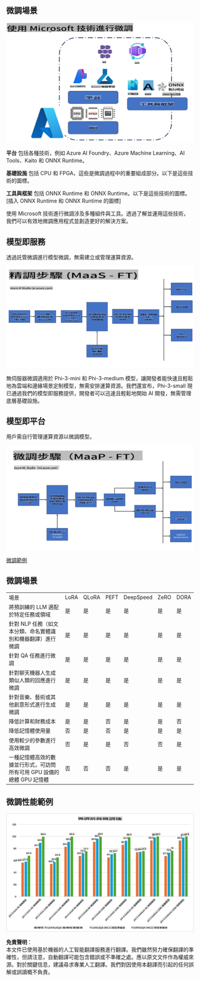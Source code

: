 ## 微調場景

![FineTuning with MS Services](../../../../translated_images/FinetuningwithMS.25759a0154a97ad90e43a6cace37d6bea87f0ac0236ada3ad5d4a1fbacc3bdf7.tw.png)

**平台** 包括各種技術，例如 Azure AI Foundry、Azure Machine Learning、AI Tools、Kaito 和 ONNX Runtime。

**基礎設施** 包括 CPU 和 FPGA，這些是微調過程中的重要組成部分。以下是這些技術的圖標。

**工具與框架** 包括 ONNX Runtime 和 ONNX Runtime。以下是這些技術的圖標。
[插入 ONNX Runtime 和 ONNX Runtime 的圖標]

使用 Microsoft 技術進行微調涉及多種組件與工具。透過了解並運用這些技術，我們可以有效地微調應用程式並創造更好的解決方案。

## 模型即服務

透過託管微調進行模型微調，無需建立或管理運算資源。

![MaaS Fine Tuning](../../../../translated_images/MaaSfinetune.6184d80a336ea9d7bb67a581e9e5d0b021cafdffff7ba257c2012e2123e0d77e.tw.png)

無伺服器微調適用於 Phi-3-mini 和 Phi-3-medium 模型，讓開發者能快速且輕鬆地為雲端和邊緣場景定制模型，無需安排運算資源。我們還宣布，Phi-3-small 現已通過我們的模型即服務提供，開發者可以迅速且輕鬆地開始 AI 開發，無需管理底層基礎設施。

## 模型即平台

用戶需自行管理運算資源以微調模型。

![Maap Fine Tuning](../../../../translated_images/MaaPFinetune.cf8b08ef05bf57f362da90834be87562502f4370de4a7325a9fb03b8c008e5e7.tw.png)

[微調範例](https://github.com/Azure/azureml-examples/blob/main/sdk/python/foundation-models/system/finetune/chat-completion/chat-completion.ipynb)

## 微調場景

| | | | | | | |
|-|-|-|-|-|-|-|
|場景|LoRA|QLoRA|PEFT|DeepSpeed|ZeRO|DORA|
|將預訓練的 LLM 適配於特定任務或領域|是|是|是|是|是|是|
|針對 NLP 任務（如文本分類、命名實體識別和機器翻譯）進行微調|是|是|是|是|是|是|
|針對 QA 任務進行微調|是|是|是|是|是|是|
|針對聊天機器人生成類似人類的回應進行微調|是|是|是|是|是|是|
|針對音樂、藝術或其他創意形式進行生成微調|是|是|是|是|是|是|
|降低計算和財務成本|是|是|否|是|是|否|
|降低記憶體使用量|否|是|否|是|是|是|
|使用較少的參數進行高效微調|否|是|是|否|否|是|
|一種記憶體高效的數據並行形式，可訪問所有可用 GPU 設備的總體 GPU 記憶體|否|否|否|是|是|是|

## 微調性能範例

![Finetuning Performance](../../../../translated_images/Finetuningexamples.9dbf84557eef43e011eb7cadf51f51686f9245f7953e2712a27095ab7d18a6d1.tw.png)

**免責聲明**：  
本文件已使用基於機器的人工智能翻譯服務進行翻譯。我們雖然努力確保翻譯的準確性，但請注意，自動翻譯可能包含錯誤或不準確之處。應以原文文件作為權威來源。對於關鍵信息，建議尋求專業人工翻譯。我們對因使用本翻譯而引起的任何誤解或誤讀概不負責。
